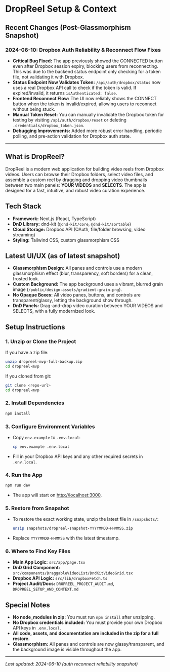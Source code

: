 # DropReel Setup & Context

## Recent Changes (Post-Glassmorphism Snapshot)

### 2024-06-10: Dropbox Auth Reliability & Reconnect Flow Fixes
- **Critical Bug Fixed:** The app previously showed the CONNECTED button even after Dropbox session expiry, blocking users from reconnecting. This was due to the backend status endpoint only checking for a token file, not validating it with Dropbox.
- **Status Endpoint Now Validates Token:** `/api/auth/dropbox/status` now uses a real Dropbox API call to check if the token is valid. If expired/invalid, it returns `isAuthenticated: false`.
- **Frontend Reconnect Flow:** The UI now reliably shows the CONNECT button when the token is invalid/expired, allowing users to reconnect without being stuck.
- **Manual Token Reset:** You can manually invalidate the Dropbox token for testing by visiting `/api/auth/dropbox/reset` or deleting `.credentials/dropbox_token.json`.
- **Debugging Improvements:** Added more robust error handling, periodic polling, and pre-action validation for Dropbox auth state.

---

## What is DropReel?
DropReel is a modern web application for building video reels from Dropbox videos. Users can browse their Dropbox folders, select video files, and assemble a custom reel by dragging and dropping video thumbnails between two main panels: **YOUR VIDEOS** and **SELECTS**. The app is designed for a fast, intuitive, and robust video curation experience.

## Tech Stack
- **Framework:** Next.js (React, TypeScript)
- **DnD Library:** dnd-kit (`@dnd-kit/core`, `@dnd-kit/sortable`)
- **Cloud Storage:** Dropbox API (OAuth, file/folder browsing, video streaming)
- **Styling:** Tailwind CSS, custom glassmorphism CSS

## Latest UI/UX (as of latest snapshot)
- **Glassmorphism Design:** All panes and controls use a modern glassmorphism effect (blur, transparency, soft borders) for a clean, frosted look.
- **Custom Background:** The app background uses a vibrant, blurred grain image (`/public/design-assets/gradient-grain.png`).
- **No Opaque Boxes:** All video panes, buttons, and controls are transparent/glassy, letting the background show through.
- **DnD Panels:** Drag-and-drop video curation between YOUR VIDEOS and SELECTS, with a fully modernized look.

## Setup Instructions

### 1. Unzip or Clone the Project
If you have a zip file:
```sh
unzip dropreel-mvp-full-backup.zip
cd dropreel-mvp
```
If you cloned from git:
```sh
git clone <repo-url>
cd dropreel-mvp
```

### 2. Install Dependencies
```sh
npm install
```

### 3. Configure Environment Variables
- Copy `env.example` to `.env.local`:
  ```sh
  cp env.example .env.local
  ```
- Fill in your Dropbox API keys and any other required secrets in `.env.local`.

### 4. Run the App
```sh
npm run dev
```
- The app will start on [http://localhost:3000](http://localhost:3000).

### 5. Restore from Snapshot
- To restore the exact working state, unzip the latest file in `/snapshots/`:
  ```sh
  unzip snapshots/dropreel-snapshot-YYYYMMDD-HHMMSS.zip
  ```
- Replace `YYYYMMDD-HHMMSS` with the latest timestamp.

### 6. Where to Find Key Files
- **Main App Logic:** `src/app/page.tsx`
- **DnD Grid Component:** `src/components/DraggableVideoList/DndKitVideoGrid.tsx`
- **Dropbox API Logic:** `src/lib/dropboxFetch.ts`
- **Project Audit/Docs:** `DROPREEL_PROJECT_AUDIT.md`, `DROPREEL_SETUP_AND_CONTEXT.md`

## Special Notes
- **No node_modules in zip:** You must run `npm install` after unzipping.
- **No Dropbox credentials included:** You must provide your own Dropbox API keys in `.env.local`.
- **All code, assets, and documentation are included in the zip for a full restore.**
- **Glassmorphism:** All panes and controls are now glassy/transparent, and the background image is visible throughout the app.

---

_Last updated: 2024-06-10 (auth reconnect reliability snapshot)_ 